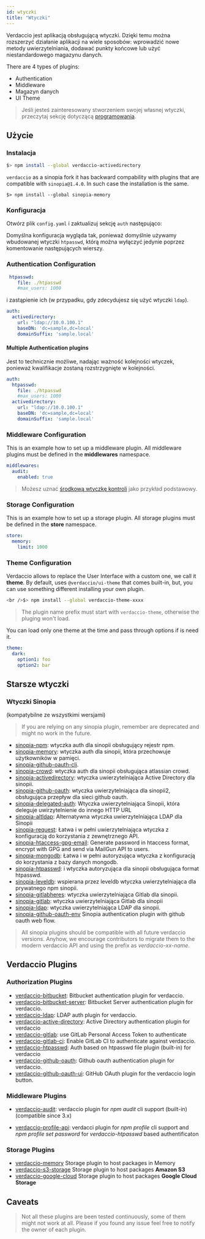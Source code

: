 ```yaml
---
id: wtyczki
title: "Wtyczki"
---
```

Verdaccio jest aplikacją obsługującą wtyczki. Dzięki temu można rozszerzyć działanie aplikacji na wiele sposobów: wprowadzić nowe metody uwierzytelniania, dodawać punkty końcowe lub użyć niestandardowego magazynu danych.

There are 4 types of plugins:

* Authentication
* Middleware
* Magazyn danych
* UI Theme

> Jeśli jesteś zainteresowany stworzeniem swojej własnej wtyczki, przeczytaj sekcję dotyczącą [programowania](dev-plugins.md).

## Użycie

### Instalacja

```bash
$> npm install --global verdaccio-activedirectory
```

`verdaccio` as a sinopia fork it has backward compability with plugins that are compatible with `sinopia@1.4.0`. In such case the installation is the same.

    $> npm install --global sinopia-memory
    

### Konfiguracja

Otwórz plik `config.yaml` i zaktualizuj sekcję `auth` następująco:

Domyślna konfiguracja wygląda tak, ponieważ domyślnie używamy wbudowanej wtyczki `htpasswd`, którą można wyłączyć jedynie poprzez komentowanie następujących wierszy.

### Authentication Configuration

```yaml
 htpasswd:
    file: ./htpasswd
    #max_users: 1000
```

i zastąpienie ich (w przypadku, gdy zdecydujesz się użyć wtyczki `ldap`).

```yaml
auth:
  activedirectory:
    url: "ldap://10.0.100.1"
    baseDN: 'dc=sample,dc=local'
    domainSuffix: 'sample.local'
```

#### Multiple Authentication plugins

Jest to technicznie możliwe, nadając ważność kolejności wtyczek, ponieważ kwalifikacje zostaną rozstrzygnięte w kolejności.

```yaml
auth:
  htpasswd:
    file: ./htpasswd
    #max_users: 1000
  activedirectory:
    url: "ldap://10.0.100.1"
    baseDN: 'dc=sample,dc=local'
    domainSuffix: 'sample.local'
```

### Middleware Configuration

This is an example how to set up a middleware plugin. All middleware plugins must be defined in the **middlewares** namespace.

```yaml
middlewares:
  audit:
    enabled: true
```

> Możesz uznać [środkową wtyczkę kontroli](https://github.com/verdaccio/verdaccio-audit) jako przykład podstawowy.

### Storage Configuration

This is an example how to set up a storage plugin. All storage plugins must be defined in the **store** namespace.

```yaml
store:
  memory:
    limit: 1000
```

### Theme Configuration

Verdaccio allows to replace the User Interface with a custom one, we call it **theme**. By default, uses `@verdaccio/ui-theme` that comes built-in, but, you can use something different installing your own plugin.

```bash
<br />$> npm install --global verdaccio-theme-xxxx

```

> The plugin name prefix must start with `verdaccio-theme`, otherwise the pluging won't load.

You can load only one theme at the time and pass through options if is need it.

```yaml
theme:
  dark:
    option1: foo
    option2: bar
```

## Starsze wtyczki

### Wtyczki Sinopia

(kompatybilne ze wszystkimi wersjami)

> If you are relying on any sinopia plugin, remember are deprecated and might no work in the future.

* [sinopia-npm](https://www.npmjs.com/package/sinopia-npm): wtyczka auth dla sinopii obsługujący rejestr npm.
* [sinopia-memory](https://www.npmjs.com/package/sinopia-memory): wtyczka auth dla sinopii, która przechowuje użytkowników w pamięci.
* [sinopia-github-oauth-cli](https://www.npmjs.com/package/sinopia-github-oauth-cli).
* [sinopia-crowd](https://www.npmjs.com/package/sinopia-crowd): wtyczka auth dla sinopii obsługująca atlassian crowd.
* [sinopia-activedirectory](https://www.npmjs.com/package/sinopia-activedirectory): wtyczka uwierzytelniająca Active Directory dla sinopii.
* [sinopia-github-oauth](https://www.npmjs.com/package/sinopia-github-oauth): wtyczka uwierzytelniająca dla sinopii2, obsługująca przepływ dla sieci github oauth.
* [sinopia-delegated-auth](https://www.npmjs.com/package/sinopia-delegated-auth): Wtyczka uwierzytelniająca Sinopii, która deleguje uwirzytelnienie do innego HTTP URL
* [sinopia-altldap](https://www.npmjs.com/package/sinopia-altldap): Alternatywna wtyczka uwierzytelniająca LDAP dla Sinopii
* [sinopia-request](https://www.npmjs.com/package/sinopia-request): Łatwa i w pełni uwierzytelniająca wtyczka z konfiguracją do korzystania z zewnętrznego API.
* [sinopia-htaccess-gpg-email](https://www.npmjs.com/package/sinopia-htaccess-gpg-email): Generate password in htaccess format, encrypt with GPG and send via MailGun API to users.
* [sinopia-mongodb](https://www.npmjs.com/package/sinopia-mongodb): Łatwa i w pełni autoryzująca wtyczka z konfiguracją do korzystania z bazy danych mongodb.
* [sinopia-htpasswd](https://www.npmjs.com/package/sinopia-htpasswd): i wtyczka autoryzująca dla sinopii obsługująca format htpasswd.
* [sinopia-leveldb](https://www.npmjs.com/package/sinopia-leveldb): wspierana przez leveldb wtyczka uwierzytelniająca dla prywatnego npm sinopii.
* [sinopia-gitlabheres](https://www.npmjs.com/package/sinopia-gitlabheres): wtyczka uwierzytelniająca Gitlab dla sinopii.
* [sinopia-gitlab](https://www.npmjs.com/package/sinopia-gitlab): wtyczka uwierzytelniająca Gitlab dla sinopii
* [sinopia-ldap](https://www.npmjs.com/package/sinopia-ldap): wtyczka uwierzytelniająca LDAP dla sinopii.
* [sinopia-github-oauth-env](https://www.npmjs.com/package/sinopia-github-oauth-env) Sinopia authentication plugin with github oauth web flow.

> All sinopia plugins should be compatible with all future verdaccio versions. Anyhow, we encourage contributors to migrate them to the modern verdaccio API and using the prefix as *verdaccio-xx-name*.

## Verdaccio Plugins

### Authorization Plugins

* [verdaccio-bitbucket](https://github.com/idangozlan/verdaccio-bitbucket): Bitbucket authentication plugin for verdaccio.
* [verdaccio-bitbucket-server](https://github.com/oeph/verdaccio-bitbucket-server): Bitbucket Server authentication plugin for verdaccio.
* [verdaccio-ldap](https://www.npmjs.com/package/verdaccio-ldap): LDAP auth plugin for verdaccio.
* [verdaccio-active-directory](https://github.com/nowhammies/verdaccio-activedirectory): Active Directory authentication plugin for verdaccio
* [verdaccio-gitlab](https://github.com/bufferoverflow/verdaccio-gitlab): use GitLab Personal Access Token to authenticate
* [verdaccio-gitlab-ci](https://github.com/lab360-ch/verdaccio-gitlab-ci): Enable GitLab CI to authenticate against verdaccio.
* [verdaccio-htpasswd](https://github.com/verdaccio/verdaccio-htpasswd): Auth based on htpasswd file plugin (built-in) for verdaccio
* [verdaccio-github-oauth](https://github.com/aroundus-inc/verdaccio-github-oauth): Github oauth authentication plugin for verdaccio.
* [verdaccio-github-oauth-ui](https://github.com/n4bb12/verdaccio-github-oauth-ui): GitHub OAuth plugin for the verdaccio login button.

### Middleware Plugins

* [verdaccio-audit](https://github.com/verdaccio/verdaccio-audit): verdaccio plugin for *npm audit* cli support (built-in) (compatible since 3.x)

* [verdaccio-profile-api](https://github.com/ahoracek/verdaccio-profile-api): verdacci plugin for *npm profile* cli support and *npm profile set password* for *verdaccio-htpasswd* based authentificaton

### Storage Plugins

* [verdaccio-memory](https://github.com/verdaccio/verdaccio-memory) Storage plugin to host packages in Memory
* [verdaccio-s3-storage](https://github.com/remitly/verdaccio-s3-storage) Storage plugin to host packages **Amazon S3**
* [verdaccio-google-cloud](https://github.com/verdaccio/verdaccio-google-cloud) Storage plugin to host packages **Google Cloud Storage**

## Caveats

> Not all these plugins are been tested continuously, some of them might not work at all. Please if you found any issue feel free to notify the owner of each plugin.